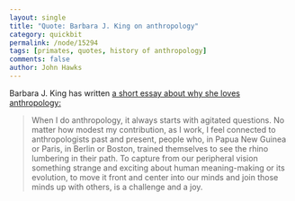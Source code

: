 ```yaml
---
layout: single 
title: "Quote: Barbara J. King on anthropology" 
category: quickbit
permalink: /node/15294
tags: [primates, quotes, history of anthropology] 
comments: false 
author: John Hawks 
---
```


Barbara J. King has written <a href="http://www.barbarajking.com/blog.htm?post=773398">a short essay about why she loves anthropology:</a>

<blockquote>When I do anthropology, it always starts with agitated questions. No matter how modest my contribution, as I work, I feel connected to anthropologists past and present, people who, in Papua New Guinea or Paris, in Berlin or Boston, trained themselves to see the rhino lumbering in their path. To capture from our peripheral vision something strange and exciting about human meaning-making or its evolution, to move it front and center into our minds and join those minds up with others, is a challenge and a joy.</blockquote>

